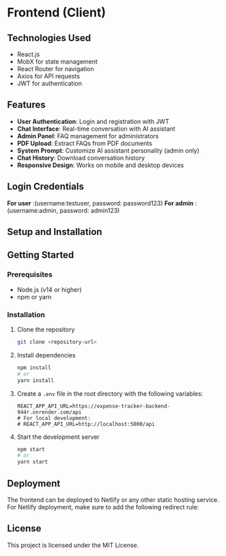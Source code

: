 # Frontend (Client)

## Technologies Used

- React.js
- MobX for state management
- React Router for navigation
- Axios for API requests
- JWT for authentication

## Features

- **User Authentication**: Login and registration with JWT
- **Chat Interface**: Real-time conversation with AI assistant
- **Admin Panel**: FAQ management for administrators
- **PDF Upload**: Extract FAQs from PDF documents
- **System Prompt**: Customize AI assistant personality (admin only)
- **Chat History**: Download conversation history
- **Responsive Design**: Works on mobile and desktop devices

## Login Credentials

**For user** :(username:testuser, password: password123)
**For admin** :(username:admin, password: admin123) 

## Setup and Installation

## Getting Started

### Prerequisites

- Node.js (v14 or higher)
- npm or yarn

### Installation

1. Clone the repository
   ```bash
   git clone <repository-url>
   ```

2. Install dependencies
   ```bash
   npm install
   # or
   yarn install
   ```

3. Create a `.env` file in the root directory with the following variables:
   ```
   REACT_APP_API_URL=https://expense-tracker-backend-944r.onrender.com/api
   # For local development:
   # REACT_APP_API_URL=http://localhost:5000/api
   ```

4. Start the development server
   ```bash
   npm start
   # or
   yarn start
   ```

## Deployment

The frontend can be deployed to Netlify or any other static hosting service. For Netlify deployment, make sure to add the following redirect rule:

## License

This project is licensed under the MIT License.
